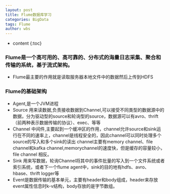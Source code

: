 ```yaml
---
layout: post
title: Flume数据库学习
categories: BigData
tags: Flume
author: wbs
---
```


* content
{:toc}

### Flume是一个高可用的、高可靠的、分布式的海量日志采集、聚合和传输的系统，基于流式架构。
* Flume最主要的作用就是读取服务器本地文件中的数据然后上传到HDFS
### Flume的基础架构
* Agent,是一个JVM进程
* Source 用来读数据,负责接收数据到Channel,可以接受不同类型的数据源中的数据，分为驱动型的source和轮询型的source，数据源可以有avro、thrift
（前两种表示数据传输的协议）、exec、等等
* Channel 中间件,主要起到一个缓冲区的作用，channel允许source和sink运行在不同的速率上，channel是线程安全的，因此channel可以同时处理多个source的写入和多个sink的读出
channel主要有memory channel、file channel和kafka channel,memorychannel的速度快，但是缓存的容量较小，file  channel 相反。
* Sink 用来写数据，轮询Channel将其中的事件批量的写入到一个文件系统或者索引系统，或者下一个flume agent中，sink的目的地有hdfs、avro、hbase、thrift
logger等
* Event是数据传输的基本单元，主要有header和body组成，header来存放event属性信息时k-v结构，body存放的是字节数组。





